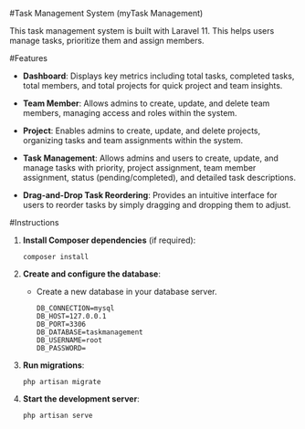 #Task Management System (myTask Management)

This task management system is built with Laravel 11. 
This helps users manage tasks, prioritize them and assign members. 

#Features

- **Dashboard**: Displays key metrics including total tasks, completed tasks, total members, and total projects for quick project and team insights.

- **Team Member**: Allows admins to create, update, and delete team members, managing access and roles within the system.

- **Project**: Enables admins to create, update, and delete projects, organizing tasks and team assignments within the system.

- **Task Management**: Allows admins and users to create, update, and manage tasks with priority, project assignment, team member assignment, status (pending/completed), and detailed task descriptions.

- **Drag-and-Drop Task Reordering**: Provides an intuitive interface for users to reorder tasks by simply dragging and dropping them to adjust.


#Instructions

1. **Install Composer dependencies** (if required):
    ```
    composer install
    ```

2. **Create and configure the database**:
    - Create a new database in your database server.
    
        ```
        DB_CONNECTION=mysql
        DB_HOST=127.0.0.1
        DB_PORT=3306
        DB_DATABASE=taskmanagement
        DB_USERNAME=root
        DB_PASSWORD=
        ```

3. **Run migrations**:
    ```
    php artisan migrate
    ```

4. **Start the development server**:
    ```
    php artisan serve
    ```
